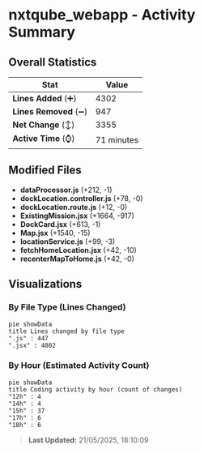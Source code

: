 # nxtqube_webapp - Activity Summary 

## Overall Statistics

| Stat                   | Value                                                             |
| ---------------------- | ----------------------------------------------------------------- |
| **Lines Added** (➕)   | 4302                                          |
| **Lines Removed** (➖) | 947                                        |
| **Net Change** (↕)    | 3355                |
| **Active Time** (⌚)   | 71 minutes |


## Modified Files
- **dataProcessor.js** (+212, -1)
- **dockLocation.controller.js** (+78, -0)
- **dockLocation.route.js** (+12, -0)
- **ExistingMission.jsx** (+1664, -917)
- **DockCard.jsx** (+613, -1)
- **Map.jsx** (+1540, -15)
- **locationService.js** (+99, -3)
- **fetchHomeLocation.jsx** (+42, -10)
- **recenterMapToHome.js** (+42, -0)

## Visualizations

### By File Type (Lines Changed)

```mermaid
pie showData
title Lines changed by file type
".js" : 447
".jsx" : 4802
```

### By Hour (Estimated Activity Count)

```mermaid
pie showData
title Coding activity by hour (count of changes)
"12h" : 4
"14h" : 4
"15h" : 37
"17h" : 6
"18h" : 6
```


> **Last Updated:** 21/05/2025, 18:10:09